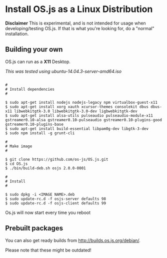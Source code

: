 # Install OS.js as a Linux Distribution

**Disclaimer** This is experimental, and is not intended for usage when developing/testing OS.js. If that is what you're looking for, do a "normal" installation.

## Building your own

OS.js can run as a **X11** Desktop.

*This was tested using ubuntu-14.04.3-server-amd64.iso*

``` Shell

#
# Install dependencies
#

$ sudo apt-get install nodejs nodejs-legacy npm virtualbox-guest-x11
$ sudo apt-get install xorg xauth xcursor-themes consolekit dbus dbus-x11 libwebkitgtk-3.0 libwebkitgtk-3.0-dev ligbwebkitgtk-dev 
$ sudo apt-get install alsa-utils pulseaudio pulseaudio-module-x11 gstreamer0.10-alsa gstreamer0.10-pulseaudio gstreamer0.10-plugins-good gstreamer0.10-plugins-base
$ sudo apt-get install build-essential libpam0g-dev libgtk-3-dev
$ sudo npm install -g grunt-cli

#
# Make image
#

$ git clone https://github.com/os-js/OS.js.git
$ cd OS.js
$ ./bin/build-deb.sh osjs 2.0.0-0001

#
# Install
#

$ sudo dpkg -i <IMAGE NAME>.deb
$ sudo update-rc.d -f osjs-server defaults 98
$ sudo update-rc.d -f osjs-client defaults 99

```

Os.js will now start every time you reboot

## Prebuilt packages

You can also get ready builds from http://builds.os.js.org/debian/.

Please note that these might be outdated!

